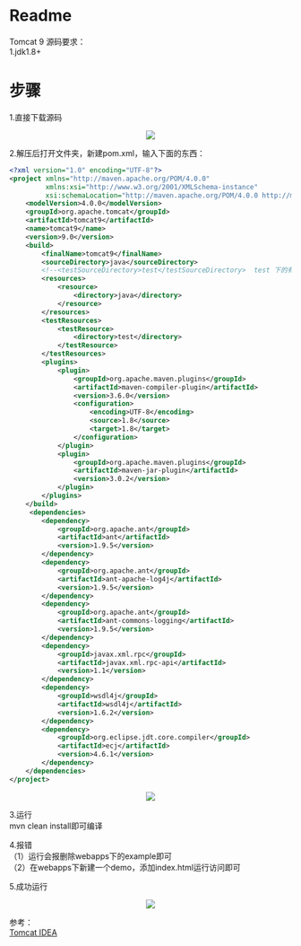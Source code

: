 # Readme
Tomcat 9 源码要求：  
1.jdk1.8+


# 步骤
1.直接下载源码
<div align="center">

![](http://image.wenzhihuai.com/images/20171115104558.png)

</div>

2.解压后打开文件夹，新建pom.xml，输入下面的东西：
```xml
<?xml version="1.0" encoding="UTF-8"?>
<project xmlns="http://maven.apache.org/POM/4.0.0"
         xmlns:xsi="http://www.w3.org/2001/XMLSchema-instance"
         xsi:schemaLocation="http://maven.apache.org/POM/4.0.0 http://maven.apache.org/xsd/maven-4.0.0.xsd">
    <modelVersion>4.0.0</modelVersion>
    <groupId>org.apache.tomcat</groupId>
    <artifactId>tomcat9</artifactId>
    <name>tomcat9</name>
    <version>9.0</version>
    <build>
        <finalName>tomcat9</finalName>
        <sourceDirectory>java</sourceDirectory>
        <!--<testSourceDirectory>test</testSourceDirectory>  test 下的有些文件报错，因此将test文件夹去掉了-->
        <resources>
            <resource>
                <directory>java</directory>
            </resource>
        </resources>
        <testResources>
            <testResource>
                <directory>test</directory>
            </testResource>
        </testResources>
        <plugins>
            <plugin>
                <groupId>org.apache.maven.plugins</groupId>
                <artifactId>maven-compiler-plugin</artifactId>
                <version>3.6.0</version>
                <configuration>
                    <encoding>UTF-8</encoding>
                    <source>1.8</source>
                    <target>1.8</target>
                </configuration>
            </plugin>
            <plugin>
                <groupId>org.apache.maven.plugins</groupId>
                <artifactId>maven-jar-plugin</artifactId>
                <version>3.0.2</version>
            </plugin>
        </plugins>
    </build>
     <dependencies>
        <dependency>
            <groupId>org.apache.ant</groupId>
            <artifactId>ant</artifactId>
            <version>1.9.5</version>
        </dependency>
        <dependency>
            <groupId>org.apache.ant</groupId>
            <artifactId>ant-apache-log4j</artifactId>
            <version>1.9.5</version>
        </dependency>
        <dependency>
            <groupId>org.apache.ant</groupId>
            <artifactId>ant-commons-logging</artifactId>
            <version>1.9.5</version>
        </dependency>
        <dependency>
            <groupId>javax.xml.rpc</groupId>
            <artifactId>javax.xml.rpc-api</artifactId>
            <version>1.1</version>
        </dependency>
        <dependency>
            <groupId>wsdl4j</groupId>
            <artifactId>wsdl4j</artifactId>
            <version>1.6.2</version>
        </dependency>
        <dependency>
            <groupId>org.eclipse.jdt.core.compiler</groupId>
            <artifactId>ecj</artifactId>
            <version>4.6.1</version>
        </dependency>
    </dependencies>
</project>
```
<div align="center">

![](http://image.wenzhihuai.com/images/20171115105017.png)

</div>


3.运行  
mvn clean install即可编译

4.报错  
（1）运行会报删除webapps下的example即可  
（2）在webapps下新建一个demo，添加index.html运行访问即可

5.成功运行
<div align="center">

![](http://image.wenzhihuai.com/images/20171115124023.png)

</div>


参考：  
[Tomcat IDEA](http://blog.csdn.net/z583773315/article/details/56353311?locationNum=15&fps=1)